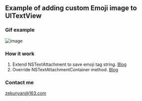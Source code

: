 ## Example of adding custom Emoji image to UITextView

### Gif example
![image](http://zorrochen.qiniudn.com/blog_resizable_nstextattachment_1.gif)


### How it work

1. Extend NSTextAttachment to save emoji tag string. [Blog](http://tutuge.me/2015/03/07/UITextView%E7%BC%96%E8%BE%91%E6%97%B6%E6%8F%92%E5%85%A5%E8%87%AA%E5%AE%9A%E4%B9%89%E8%A1%A8%E6%83%85-%E7%AE%80%E5%8D%95%E7%9A%84%E5%9B%BE%E6%96%87%E6%B7%B7%E7%BC%96/)
2. Override NSTextAttachmentContainer method. [Blog](http://tutuge.me/2015/04/21/resizable-nstextattachment/)

### Contact me
zekunyan@163.com